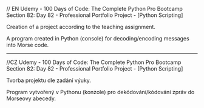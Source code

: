 // EN
Udemy - 100 Days of Code: The Complete Python Pro Bootcamp
Section 82: Day 82 - Professional Portfolio Project - [Python Scripting]

Creation of a project according to the teaching assignment.

A program created in Python (console) for decoding/encoding messages into Morse code.

----------------------------------------------------------------------------------------------------
//CZ
Udemy - 100 Days of Code: The Complete Python Pro Bootcamp
Section 82: Day 82 - Professional Portfolio Project - [Python Scripting]

Tvorba projektu dle zadání výuky.

Program vytvořený v Pythonu (konzole) pro dekódování/kódování zpráv do Morseovy abecedy.
